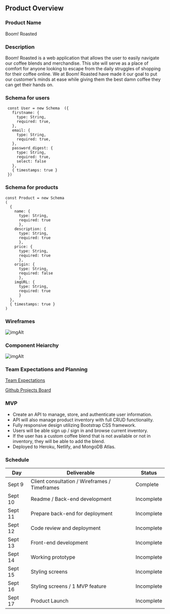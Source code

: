 
## Product Overview

### Product Name
Boom! Roasted


### Description

Boom! Roasted is a web application that allows the user to easily navigate our coffee blends and merchandise. This site will serve as a place of comfort for anyone looking to escape from the daily struggles of shopping for their coffee online. We at Boom! Roasted have made it our goal to put our customer’s minds at ease while giving them the best damn coffee they can get their hands on. 


### Schema for users 
```
 const User = new Schema  ({
   firstname: {
     type: String,
     required: true,
   },
   email: {
     type: String,
     required: true,
   },
   password_digest: {
     type: String,
     required: true,
     select: false
   },
   { timestamps: true }
 })
```
### Schema for products 
```
const Product = new Schema
(
  {
    name: { 
      type: String, 
      required: true 
      },
    description: { 
      type: String, 
      required: true 
      },
    price: { 
      type: String, 
      required: true 
      },
    origin: { 
      type: String, 
      required: false  
      },
    imgURL: { 
      type: String, 
      required: true 
      }
  },
  { timestamps: true }
)
```

### Wireframes
![imgAlt](https://imgur.com/bbulEVm.jpg)

### Component Heiarchy 
![imgAlt](https://imgur.com/jRAeXdG.jpg)

### Team Expectations and Planning
[Team Expectations](https://docs.google.com/document/d/1TuvOuy0UQ42KGOza9IAGs8pkPfmoIlVP4Vj6OnJNGG4/edit)

[Github Projects Board](https://github.com/myfriendpaul/boom-roasted/projects/3?add_cards_query=is%3Aopen)
### MVP

- Create an API to manage, store, and authenticate user information.  
- API will also manage product inventory with full CRUD functionality.
- Fully responsive design utilizing Bootstrap CSS framework.
- Users will be able sign up / sign in and browse current inventory.
- If the user has a custom coffee blend that is not available or not in inventory, they will be able to add the blend.
- Deployed to Heroku, Netlify, and MongoDB Atlas.

### Schedule

| Day      | Deliverable                                                 | Status     |
| -------- | ----------------------------------------------------------- | ---------- |
| Sept 9  | Client consultation / Wireframes / Timeframes                | Complete   |
| Sept 10 | Readme / Back-end development                                | Incomplete |
| Sept 11 | Prepare back-end for deployment                              | Incomplete |
| Sept 12 | Code review and deployment                                   | Incomplete |
| Sept 13 | Front-end development                                        | Incomplete |
| Sept 14 | Working prototype                                            | Incomplete |
| Sept 15 | Styling screens                                              | Incomplete |
| Sept 16 | Styling screens / 1 MVP feature                              | Incomplete |
| Sept 17 | Product Launch                                              | Incomplete |



